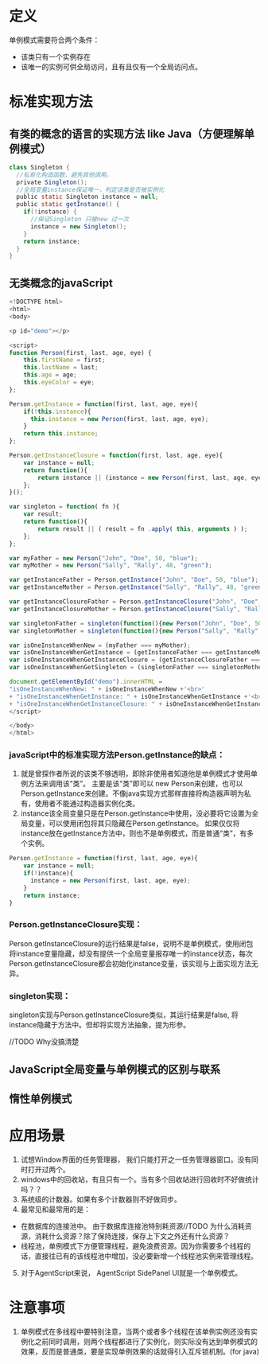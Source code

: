# 定义
单例模式需要符合两个条件：
- 该类只有一个实例存在
- 该唯一的实例可供全局访问，且有且仅有一个全局访问点。

# 标准实现方法
## 有类的概念的语言的实现方法 like Java（方便理解单例模式）
```java
class Singleton {
  //私有化构造函数，避免其他调用。
  private Singleton();
  //全局变量instance保证唯一，判定该类是否被实例化
  public static Singleton instance = null;
  public static getInstance() {
    if(!instance) {
      //保证Singleton 只被new 过一次
      instance = new Singleton();
    }
    return instance;
  }
}
```

## 无类概念的javaScript
```javaScript
<!DOCTYPE html>
<html>
<body>

<p id="demo"></p>

<script>
function Person(first, last, age, eye) {
    this.firstName = first;
    this.lastName = last;
    this.age = age;
    this.eyeColor = eye;
};

Person.getInstance = function(first, last, age, eye){
    if(!this.instance){
      this.instance = new Person(first, last, age, eye);
    }
    return this.instance;
};

Person.getInstanceClosure = function(first, last, age, eye){
	var instance = null;
	return function(){
        return instance || (instance = new Person(first, last, age, eye));
    };
}();

var singleton = function( fn ){
    var result;
    return function(){
        return result || ( result = fn .apply( this, arguments ) );
    };
};

var myFather = new Person("John", "Doe", 50, "blue");
var myMother = new Person("Sally", "Rally", 48, "green");

var getInstanceFather = Person.getInstance("John", "Doe", 50, "blue");
var getInstanceMother = Person.getInstance("Sally", "Rally", 48, "green");

var getInstanceClosureFather = Person.getInstanceClosure("John", "Doe", 50, "blue");
var getInstanceClosureMother = Person.getInstanceClosure("Sally", "Rally", 48, "green");

var singletonFather = singleton(function(){new Person("John", "Doe", 50, "blue")})();
var singletonMother = singleton(function(){new Person("Sally", "Rally", 48, "green")})();

var isOneInstanceWhenNew = (myFather === myMother);
var isOneInstanceWhenGetInstance = (getInstanceFather === getInstanceMother);
var isOneInstanceWhenGetInstanceClosure = (getInstanceClosureFather === getInstanceClosureMother);
var isOneInstanceWhenGetSingleton = (singletonFather === singletonMother);

document.getElementById("demo").innerHTML =
"isOneInstanceWhenNew: " + isOneInstanceWhenNew +'<br>' 
+ "isOneInstanceWhenGetInstance: " + isOneInstanceWhenGetInstance +'<br>' 
+ "isOneInstanceWhenGetInstanceClosure: " + isOneInstanceWhenGetInstanceClosure + '<br>' + "isOneInstanceWhenGetSingleton: " + isOneInstanceWhenGetSingleton; 
</script>

</body>
</html>
```
### javaScript中的标准实现方法Person.getInstance的缺点：
1. 就是曾探作者所说的该类不够透明，即除非使用者知道他是单例模式才使用单例方法来调用该“类”。 主要是该“类”即可以 new Person来创建，也可以Person.getInstance来创建。不像java实现方式那样直接将构造器声明为私有，使用者不能通过构造器实例化类。
2. instance该全局变量只是在Person.getInstance中使用，没必要将它设置为全局变量，可以使用闭包将其只隐藏在Person.getInstance。
如果仅仅将instance放在getInstance方法中，则也不是单例模式，而是普通“类”，有多个实例。
```javaScript
Person.getInstance = function(first, last, age, eye){
    var instance = null;
    if(!instance){
      instance = new Person(first, last, age, eye);
    }
    return instance;
}
```
### Person.getInstanceClosure实现：
Person.getInstanceClosure的运行结果是false，说明不是单例模式，使用闭包将instance变量隐藏，却没有提供一个全局变量报存唯一的instance状态，每次Person.getInstanceClosure都会初始化instance变量，该实现与上面实现方法无异。

### singleton实现：
singleton实现与Person.getInstanceClosure类似，其运行结果是false, 将instance隐藏于方法中。但却将实现方法抽象，提为形参。

//TODO Why没搞清楚

## JavaScript全局变量与单例模式的区别与联系

## 惰性单例模式

# 应用场景
1. 试想Window界面的任务管理器， 我们只能打开之一任务管理器窗口。没有同时打开过两个。
2. windows中的回收站，有且只有一个。当有多个回收站进行回收时不好做统计吗？？
3. 系统级的计数器。如果有多个计数器则不好做同步。
4. 最常见和最常用的是：
- 在数据库的连接池中。 由于数据库连接池特别耗资源//TODO 为什么消耗资源，消耗什么资源？除了保持连接，保存上下文之外还有什么资源？
- 线程池，单例模式下方便管理线程，避免浪费资源。因为你需要多个线程的话，直接往已有的该线程池中增加，没必要新增一个线程池实例来管理线程。
5. 对于AgentScript来说， AgentScript SidePanel UI就是一个单例模式。

# 注意事项
1. 单例模式在多线程中要特别注意，当两个或者多个线程在该单例实例还没有实例化之前同时调用，则两个线程都进行了实例化，则实际没有达到单例模式的效果，反而是普通类，要是实现单例效果的话就得引入互斥锁机制。(for java)
